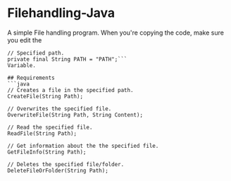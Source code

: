 # Filehandling-Java
A simple File handling program.
When you're copying the code, make sure you edit the
```
// Specified path.
private final String PATH = "PATH";```
Variable.

## Requirements
```java
// Creates a file in the specified path.
CreateFile(String Path);

// Overwrites the specified file.
OverwriteFile(String Path, String Content);

// Read the specified file.
ReadFile(String Path);

// Get information about the the specified file.
GetFileInfo(String Path);

// Deletes the specified file/folder.
DeleteFileOrFolder(String Path);
```
